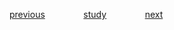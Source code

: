 

<a href="https://github.com/raphaelkaique1/study/blob/main/2-linguagens_de_programacao/2.1-cpp/estruturas_de_dados_e_algoritmos.md">previous</a>⠀⠀⠀⠀⠀⠀<a href="https://github.com/raphaelkaique1/study#cpp">study</a>⠀⠀⠀⠀⠀⠀<a href="https://github.com/raphaelkaique1/study/blob/main/2-linguagens_de_programacao/2.1-cpp/programacao_concorrente_e_paralela.md">next</a>